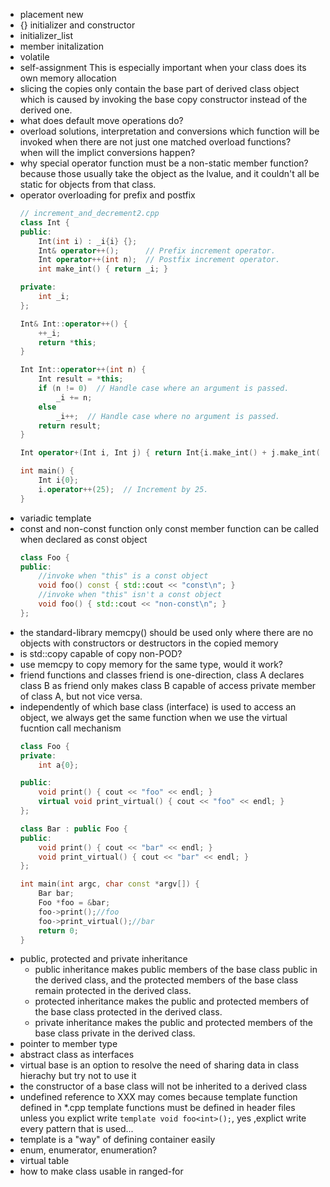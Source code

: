 - placement new
- {} initializer and constructor
- initializer_list
- member initalization
- volatile
- self-assignment
    This is especially important when your class does its own memory allocation
- slicing
    the copies only contain the base part of derived class object which is caused by invoking the base copy constructor instead of the derived one.
- what does default move operations do?
- overload solutions, interpretation and conversions
    which function will be invoked when there are not just one matched overload functions?  
    when will the implict conversions happen?  
- why special operator function must be a non-static member function?
    because those usually take the object as the lvalue, and it couldn't all be static for objects from that class.
- operator overloading for prefix and postfix
    ```cpp
    // increment_and_decrement2.cpp
    class Int {
    public:
        Int(int i) : _i{i} {};
        Int& operator++();      // Prefix increment operator.
        Int operator++(int n);  // Postfix increment operator.
        int make_int() { return _i; }

    private:
        int _i;
    };

    Int& Int::operator++() {
        ++_i;
        return *this;
    }

    Int Int::operator++(int n) {
        Int result = *this;
        if (n != 0)  // Handle case where an argument is passed.
            _i += n;
        else
            _i++;  // Handle case where no argument is passed.
        return result;
    }

    Int operator+(Int i, Int j) { return Int{i.make_int() + j.make_int()}; }

    int main() {
        Int i{0};
        i.operator++(25);  // Increment by 25.
    }
    ```
- variadic template
- const and non-const function
    only const member function can be called when declared as const object
    ```cpp
    class Foo {
    public:
        //invoke when "this" is a const object
        void foo() const { std::cout << "const\n"; }
        //invoke when "this" isn't a const object
        void foo() { std::cout << "non-const\n"; }
    };
    ```
- the standard-library memcpy() should be used only where there are no objects with constructors or destructors in the copied memory
- is std::copy capable of copy non-POD?
- use memcpy to copy memory for the same type, would it work?
- friend functions and classes
    friend is one-direction, class A declares class B as friend only makes class B capable of access private member of class A, but not vice versa.
- independently of which base class (interface) is used to access an object, we always get the same function when we use the virtual fucntion call mechanism
    ```cpp
    class Foo {
    private:
        int a{0};

    public:
        void print() { cout << "foo" << endl; }
        virtual void print_virtual() { cout << "foo" << endl; }
    };

    class Bar : public Foo {
    public:
        void print() { cout << "bar" << endl; }
        void print_virtual() { cout << "bar" << endl; }
    };

    int main(int argc, char const *argv[]) {
        Bar bar;
        Foo *foo = &bar;
        foo->print();//foo
        foo->print_virtual();//bar
        return 0;
    }
    ```
- public, protected and private inheritance
    - public inheritance makes public members of the base class public in the derived class, and the protected members of the base class remain protected in the derived class.
    - protected inheritance makes the public and protected members of the base class protected in the derived class.
    - private inheritance makes the public and protected members of the base class private in the derived class.
- pointer to member type
- abstract class as interfaces 
- virtual base is an option to resolve the need of sharing data in class hierachy but try not to use it
- the constructor of a base class will not be inherited to a derived class
- undefined reference to XXX may comes because template function defined in *.cpp
    template functions must be defined in header files unless you explict write `template void foo<int>();`, yes ,explict write every pattern that is used... 
- template is a "way" of defining container easily
- enum, enumerator, enumeration?
- virtual table
- how to make class usable in ranged-for